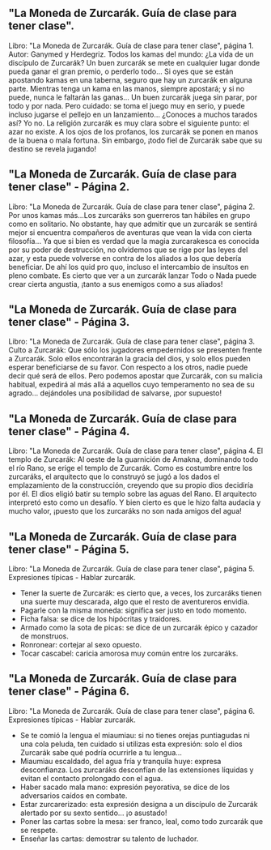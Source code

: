 ## "La Moneda de Zurcarák. Guía de clase para tener clase".
Libro: "La Moneda de Zurcarák. Guía de clase para tener clase", página 1.
Autor: Ganymed y Herdegriz.
Todos los kamas del mundo: ¿La vida de un discípulo de Zurcarák? Un buen zurcarák se mete en cualquier lugar donde pueda ganar el gran premio, o perderlo todo... Si oyes que se están apostando kamas en una taberna, seguro que hay un zurcarák en alguna parte. Mientras tenga un kama en las manos, siempre apostará; y si no puede, nunca le faltarán las ganas... Un buen zurcarák juega sin parar, por todo y por nada. Pero cuidado: se toma el juego muy en serio, y puede incluso jugarse el pellejo en un lanzamiento... ¿Conoces a muchos tarados así? Yo no.
La religión zurcarák es muy clara sobre el siguiente punto: el azar no existe. A los ojos de los profanos, los zurcarák se ponen en manos de la buena o mala fortuna. Sin embargo, ¡todo fiel de Zurcarák sabe que su destino se revela jugando!

## "La Moneda de Zurcarák. Guía de clase para tener clase" - Página 2.
Libro: "La Moneda de Zurcarák. Guía de clase para tener clase", página 2.
Por unos kamas más...Los zurcaráks son guerreros tan hábiles en grupo como en solitario. No obstante, hay que admitir que un zurcarák se sentirá mejor si encuentra compañeros de aventuras que vean la vida con cierta filosofía... Ya que si bien es verdad que la magia zurcarakesca es conocida por su poder de destrucción, no olvidemos que se rige por las leyes del azar, y esta puede volverse en contra de los aliados a los que debería beneficiar. De ahí los quid pro quo, incluso el intercambio de insultos en pleno combate. Es cierto que ver a un zurcarák lanzar Todo o Nada puede crear cierta angustia, ¡tanto a sus enemigos como a sus aliados!

## "La Moneda de Zurcarák. Guía de clase para tener clase" - Página 3.
Libro: "La Moneda de Zurcarák. Guía de clase para tener clase", página 3.
Culto a Zurcarák: Que sólo los jugadores empedernidos se presenten frente a Zurcarák. Solo ellos encontrarán la gracia del dios, y solo ellos pueden esperar beneficiarse de su favor. Con respecto a los otros, nadie puede decir qué será de ellos. Pero podemos apostar que Zurcarák, con su malicia habitual, expedirá al más allá a aquellos cuyo temperamento no sea de su agrado... dejándoles una posibilidad de salvarse, ¡por supuesto!

## "La Moneda de Zurcarák. Guía de clase para tener clase" - Página 4.
Libro: "La Moneda de Zurcarák. Guía de clase para tener clase", página 4.
El templo de Zurcarák: Al oeste de la guarnición de Amakna, dominando todo el río Rano, se erige el templo de Zurcarák. Como es costumbre entre los zurcaráks, el arquitecto que lo construyó se jugó a los dados el emplazamiento de la construcción, creyendo que su propio dios decidiría por él. El dios eligió batir su templo sobre las aguas del Rano. El arquitecto interpretó esto como un desafío. Y bien cierto es que le hizo falta audacia y mucho valor, ¡puesto que los zurcaráks no son nada amigos del agua!

## "La Moneda de Zurcarák. Guía de clase para tener clase" - Página 5.
Libro: "La Moneda de Zurcarák. Guía de clase para tener clase", página 5.
Expresiones típicas - Hablar zurcarák.
- Tener la suerte de Zurcarák: es cierto que, a veces, los zurcaráks tienen una suerte muy descarada, algo que el resto de aventureros envidia.
- Pagarle con la misma moneda: significa ser justo en todo momento.
- Ficha falsa: se dice de los hipócritas y traidores.
- Armado como la sota de picas: se dice de un zurcarák épico y cazador de monstruos.
- Ronronear: cortejar al sexo opuesto.
- Tocar cascabel: caricia amorosa muy común entre los zurcaráks.

## "La Moneda de Zurcarák. Guía de clase para tener clase" - Página 6.
Libro: "La Moneda de Zurcarák. Guía de clase para tener clase", página 6.
Expresiones típicas - Hablar zurcarák.
- Se te comió la lengua el miaumiau: si no tienes orejas puntiagudas ni una cola peluda, ten cuidado si utilizas esta expresión: solo el dios Zurcarák sabe qué podría ocurrirle a tu lengua...
- Miaumiau escaldado, del agua fría y tranquila huye: expresa desconfianza. Los zurcaráks desconfían de las extensiones líquidas y evitan el contacto prolongado con el agua.
- Haber sacado mala mano: expresión peyorativa, se dice de los adversarios caídos en combate.
- Estar zurcarerizado: esta expresión designa a un discípulo de Zurcarák alertado por su sexto sentido... ¡o asustado!
- Poner las cartas sobre la mesa: ser franco, leal, como todo zurcarák que se respete.
- Enseñar las cartas: demostrar su talento de luchador.
